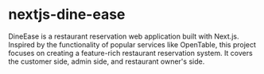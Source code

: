 # nextjs-dine-ease
DineEase is a restaurant reservation web application built with Next.js. Inspired by the functionality of popular services like OpenTable, this project focuses on creating a feature-rich restaurant reservation system. It covers the customer side, admin side, and restaurant owner's side.
